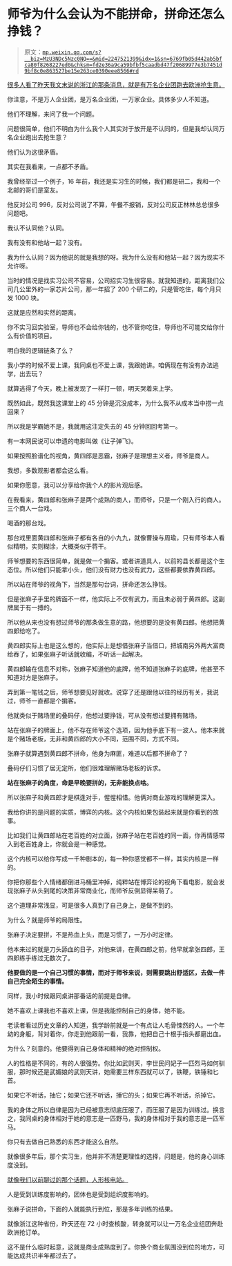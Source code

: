 # 师爷为什么会认为不能拼命，拼命还怎么挣钱？

> 原文：[`mp.weixin.qq.com/s?__biz=MzU3NDc5Nzc0NQ==&mid=2247521399&idx=1&sn=6769fb05d442ab5bfca80f8268227ed0&chksm=fd2e36a9ca59bfbf5caadbd47f20689977e3b7451d9bf8c0e863527be15e263ce0390eee8566#rd`](http://mp.weixin.qq.com/s?__biz=MzU3NDc5Nzc0NQ==&mid=2247521399&idx=1&sn=6769fb05d442ab5bfca80f8268227ed0&chksm=fd2e36a9ca59bfbf5caadbd47f20689977e3b7451d9bf8c0e863527be15e263ce0390eee8566#rd)

[很多人看了昨天我文末说的浙江的那条消息，就是有万名企业团跑去欧洲抢生意。](http://mp.weixin.qq.com/s?__biz=MzU0MjYwNDU2Mw==&mid=2247509096&idx=2&sn=fa02c89403652d8424aa1ca9ab31183b&chksm=fb1ac814cc6d4102e8effba555ad238073f4057eb1a21f518d04bf708c54c77ada41b9cd9ccc&scene=21#wechat_redirect) 

你注意，不是万人企业团，是万名企业团，一万家企业。具体多少人不知道。

他们不理解，来问了我一个问题。

问题很简单，他们不明白为什么我个人其实对于放开是不认同的，但是我却认同万名企业跑出去抢生意？ 

他们认为这很矛盾。 

其实在我看来，一点都不矛盾。

我曾经举过一个例子，16 年前，我还是实习生的时候，我们都是研二，我和一个北邮的哥们是室友。 

他反对公司 996，反对公司说了不算，午餐不报销，反对公司反正林林总总很多问题吧。 

我认不认同他？认同。 

我有没有和他站一起？没有。 

我为什么认同？因为他说的就是我想的呀。我为什么没有和他站一起？因为现实不允许呀。 

当时的情况是找实习公司不容易，公司招实习生很容易。就我知道的，距离我们公司几公里外的一家芯片公司，那一年招了 200 个研二的，只是管吃住，每个月只发 1000 块。

这就是应然和实然的距离。 

你不实习回实验室，导师也不会给你钱的，也不管你吃住，导师也不可能交给你什么有价值的项目。

明白我的逻辑链条了么？ 

我小学的时候不爱上课，我同桌也不爱上课，我跟她讲。咱俩现在有没有办法逃学，出去玩？ 

就算逃得了今天，晚上被发现了一样打一顿，明天哭着来上学。

既然如此，既然我这课堂上的 45 分钟是沉没成本，为什么我不从成本当中捞一点回来？ 

所以我是学霸她不是，我就用这注定失去的 45 分钟回回考第一。 

有一本网民说可以申遗的电影叫做《让子弹飞》。 

如果按照脸谱化的视角，黄四郎是恶霸，张麻子是理想主义者，师爷是商人。

我想，多数观影者都会这么看。 

如果你愿意，我可以分享给你我个人的影片观后感。 

在我看来，黄四郎和张麻子是两个成熟的商人，而师爷，只是一个刚入行的商人。三个商人一台戏。 

喝酒的那台戏。 

那台戏里面黄四郎和张麻子都有各自的小九九，就像曹操与周瑜，只有师爷本人看似精明，实则糊涂，大概类似于蒋干。 

师爷想要的东西很简单，就是做一个掮客。或者讲道具人，以前的县长都是这个生态位。所以他们只能拿小头，他们没有财力也没有武力，这些都要依靠黄四郎。 

所以站在师爷的视角下，当然是那句台词，拼命还怎么挣钱。 

但是张麻子手里的牌面不一样，他实际上不仅有武力，而且未必弱于黄四郎。这副牌属于有一搏的。 

所以他从来也没有想过师爷的那条做生意的路，他想要的是没有黄四郎。他想把黄四郎给吃了。 

黄四郎实际上也是这么想的，他实际上是想借张麻子当借口，把城南另外两大富商给吞了，如果张麻子听话就收编，不听话一起解决。 

黄四郎输在信息不对称，张麻子知道他的底牌，他不知道张麻子的底牌，他甚至不知道对方是张麻子。 

弄到第一笔钱之后，师爷想要见好就收。说穿了还是跟他以往的经历有关，我说过，师爷一直都是个掮客。 

他就类似于赌场里的叠码仔，他想过要挣钱，可从没有想过要拥有赌场。 

站在张麻子的牌面上，他不存在师爷这个选项，因为他手底下有一波人。他本来就是个赌场老板，无非和黄四郎的大小不同，范围不同，方式不同。 

张麻子就算遇到黄四郎不拼命，他身为麻匪，难道以后都不拼命了？ 

叠码仔们习惯了居无定所，他们很难理解赌场老板的诉求。

**站在张麻子的角度，命是早晚要拼的，无非能换点啥。** 

所以张麻子和黄四郎才是棋逢对手，惺惺相惜。他俩对商业游戏的理解更深入。 

我给你讲的是问题的实质，博弈的内核。这个内核如果包装起来就是你看到的故事。 

比如我们让黄四郎站在老百姓的对立面，张麻子站在老百姓的同一面，你再情感带入到老百姓身上，你就会是一种感觉。

这个内核可以给你写成一千种剧本的，每一种你感觉都不一样，其实内核是一样的。

你把你那些个人情绪都倒进马桶里冲掉，纯粹站在博弈论的视角下看电影，就会发现张麻子从头到尾的决策非常商业化，而师爷反倒显得呆萌了。 

这个道理非常浅显，可是很多人真到了自己身上，是做不到的。 

为什么？就是师爷的局限性。 

张麻子决定要拼，不是热血上头，而是习惯了，一万小时定律。 

他本来过的就是刀头舔血的日子，对他来讲，在黄四郎之前，他早就拿张四郎，王四郎练手练过无数次了。 

**他要做的是一个自己习惯的事情，而对于师爷来说，则需要跳出舒适区，去做一件自己完全陌生的事情。**

同样，我小时候跟同桌讲那番话的前提是自律。 

她不喜欢上课我也不喜欢上课，但是我能控制自己的身体，她不能。 

老读者看过历史文章的人知道，我学龄前就是一个有点让人毛骨悚然的人。一个年幼的身躯，背对着你，你走到他跟前一看，我靠，他把自己十根手指头都磨出血。

为什么？刻意的。他要得到自己身体和精神的绝对控制权。 

人的性格是不同的，有的人很强势。你比如武则天，李世民问妃子一匹烈马如何驯服，那时候还是武媚娘的武则天讲，她需要三样东西就可以了，铁鞭，铁锤和匕首。

如果它不听话，抽它；如果它还不听话，捶它的头；如果它再不听话，杀掉它。 

我的身体之所以自律是因为已经被意志彻底压服了，而压服了是因为训练过。换言之，我同桌的身体相对于她的意志是一匹野马，我的身体相对于我的意志是一匹军马。 

你只有去做自己熟悉的东西才能这么自然。 

就像很多年后，那个实习生，他并非不清楚更理性的选择，问题是，他的身心训练度没到。 

[就像我们以前聊过的那个话题，人形核电站。](https://mp.weixin.qq.com/s?__biz=MzU0MjYwNDU2Mw==&mid=2247507224&idx=1&sn=48d8ac37ebb9a64a251b652dff7836f4&chksm=fb1ab164cc6d38721f04f5030f0073d6869beef853d9e210fb03cf2849d358a1e152ed0c0801&scene=21#wechat_redirect)

人是受到训练度影响的，团体也是受到组织度影响的。

张麻子说拼命，下面的人就能执行到位，那是多年训练的结果。 

就像浙江这种省份，昨天还在 72 小时查核酸，转身就可以让一万名企业组团奔赴欧洲抢订单。 

这不是什么临时起意，这就是商业成熟度到了。你换个商业氛围没到位的地方，可能达成共识半年都过去了。